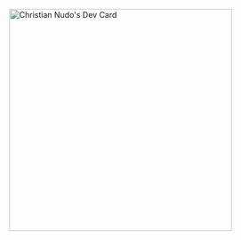 <a href="https://app.daily.dev/cfn_dev"><img src="https://api.daily.dev/devcards/2795c79aa57a4882939952837bc86c50.png?r=dkx" width="400" alt="Christian Nudo's Dev Card"/></a>

